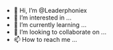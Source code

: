 - 👋 Hi, I’m @Leaderphoniex
- 👀 I’m interested in ...
- 🌱 I’m currently learning ...
- 💞️ I’m looking to collaborate on ...
- 📫 How to reach me ...

<!---
Leaderphoniex/Leaderphoniex is a ✨ special ✨ repository because its `README.md` (this file) appears on your GitHub profile.
You can click the Preview link to take a look at your changes.
--->
